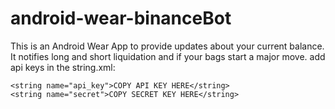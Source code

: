 # android-wear-binanceBot
This is an Android Wear App to provide updates about your current balance. It notifies long and short liquidation and if your bags start a major move.
add api keys in the string.xml:
```
<string name="api_key">COPY API KEY HERE</string>
<string name="secret">COPY SECRET KEY HERE</string>
```